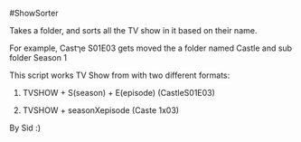 #ShowSorter

Takes a folder, and sorts all the TV show
in it based on their name.

For example, Castךe S01E03 gets moved the
a folder named Castle and sub folder Season 1

This script works TV Show from with two different formats:

1) TVSHOW + S(season) + E(episode) (CastleS01E03)

2) TVSHOW + seasonXepisode (Caste 1x03)



By Sid :)